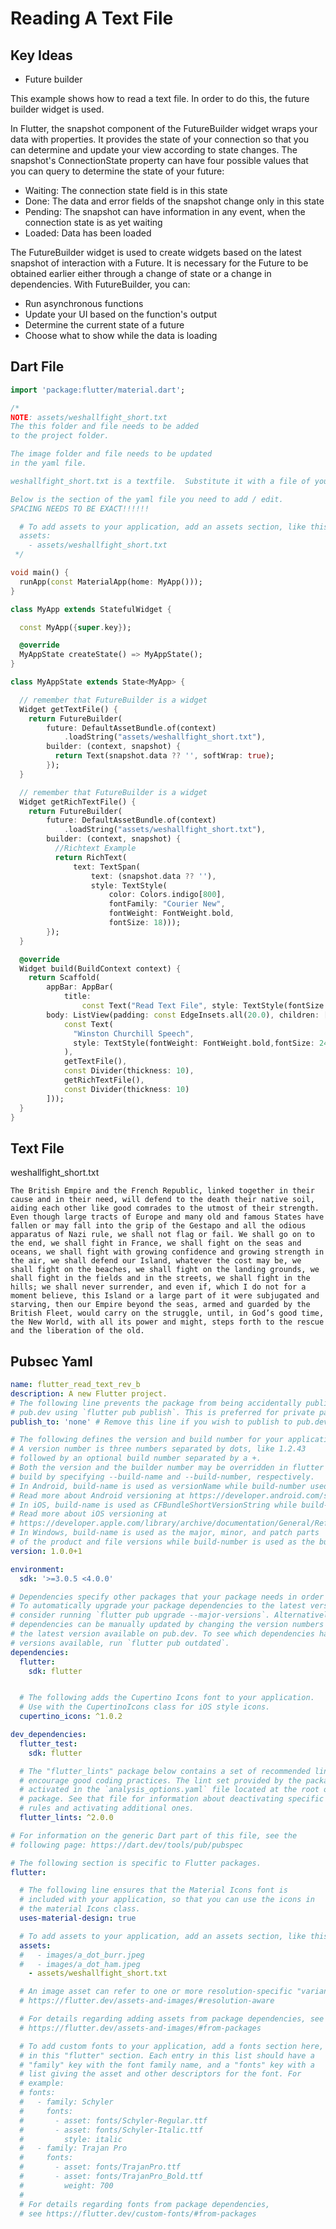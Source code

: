 # Reading A Text File

## Key Ideas

* Future builder

This example shows how to read a text file.  In order to do this, the future builder widget is used. 

In Flutter, the snapshot component of the FutureBuilder widget wraps your data with properties. It provides the state of your connection so that you can determine and update your view according to state changes.  The snapshot's ConnectionState property can have four possible values that you can query to determine the state of your future: 

- Waiting: The connection state field is in this state
- Done: The data and error fields of the snapshot change only in this state
- Pending: The snapshot can have information in any event, when the connection state is as yet waiting
- Loaded: Data has been loaded

The FutureBuilder widget is used to create widgets based on the latest snapshot of interaction with a Future. It is necessary for the Future to be obtained earlier either through a change of state or a change in dependencies. 
With FutureBuilder, you can: 

- Run asynchronous functions
- Update your UI based on the function's output
- Determine the current state of a future
- Choose what to show while the data is loading



## Dart File



```dart
import 'package:flutter/material.dart';

/*
NOTE: assets/weshallfight_short.txt
The this folder and file needs to be added
to the project folder.

The image folder and file needs to be updated
in the yaml file.

weshallfight_short.txt is a textfile.  Substitute it with a file of your own.

Below is the section of the yaml file you need to add / edit.
SPACING NEEDS TO BE EXACT!!!!!!

  # To add assets to your application, add an assets section, like this:
  assets:
    - assets/weshallfight_short.txt
 */

void main() {
  runApp(const MaterialApp(home: MyApp()));
}

class MyApp extends StatefulWidget {

  const MyApp({super.key});

  @override
  MyAppState createState() => MyAppState();
}

class MyAppState extends State<MyApp> {

  // remember that FutureBuilder is a widget
  Widget getTextFile() {
    return FutureBuilder(
        future: DefaultAssetBundle.of(context)
            .loadString("assets/weshallfight_short.txt"),
        builder: (context, snapshot) {
          return Text(snapshot.data ?? '', softWrap: true);
        });
  }

  // remember that FutureBuilder is a widget
  Widget getRichTextFile() {
    return FutureBuilder(
        future: DefaultAssetBundle.of(context)
            .loadString("assets/weshallfight_short.txt"),
        builder: (context, snapshot) {
          //Richtext Example
          return RichText(
              text: TextSpan(
                  text: (snapshot.data ?? ''),
                  style: TextStyle(
                      color: Colors.indigo[800],
                      fontFamily: "Courier New",
                      fontWeight: FontWeight.bold,
                      fontSize: 18)));
        });
  }

  @override
  Widget build(BuildContext context) {
    return Scaffold(
        appBar: AppBar(
            title:
                const Text("Read Text File", style: TextStyle(fontSize: 36))),
        body: ListView(padding: const EdgeInsets.all(20.0), children: [
            const Text(
              "Winston Churchill Speech",
              style: TextStyle(fontWeight: FontWeight.bold,fontSize: 24),
            ),
            getTextFile(),
            const Divider(thickness: 10),
            getRichTextFile(),
            const Divider(thickness: 10)
        ]));
  }
}

```



## Text File



weshallfight_short.txt

```
The British Empire and the French Republic, linked together in their cause and in their need, will defend to the death their native soil, aiding each other like good comrades to the utmost of their strength. Even though large tracts of Europe and many old and famous States have fallen or may fall into the grip of the Gestapo and all the odious apparatus of Nazi rule, we shall not flag or fail. We shall go on to the end, we shall fight in France, we shall fight on the seas and oceans, we shall fight with growing confidence and growing strength in the air, we shall defend our Island, whatever the cost may be, we shall fight on the beaches, we shall fight on the landing grounds, we shall fight in the fields and in the streets, we shall fight in the hills; we shall never surrender, and even if, which I do not for a moment believe, this Island or a large part of it were subjugated and starving, then our Empire beyond the seas, armed and guarded by the British Fleet, would carry on the struggle, until, in God’s good time, the New World, with all its power and might, steps forth to the rescue and the liberation of the old.
```



## Pubsec Yaml

```yaml
name: flutter_read_text_rev_b
description: A new Flutter project.
# The following line prevents the package from being accidentally published to
# pub.dev using `flutter pub publish`. This is preferred for private packages.
publish_to: 'none' # Remove this line if you wish to publish to pub.dev

# The following defines the version and build number for your application.
# A version number is three numbers separated by dots, like 1.2.43
# followed by an optional build number separated by a +.
# Both the version and the builder number may be overridden in flutter
# build by specifying --build-name and --build-number, respectively.
# In Android, build-name is used as versionName while build-number used as versionCode.
# Read more about Android versioning at https://developer.android.com/studio/publish/versioning
# In iOS, build-name is used as CFBundleShortVersionString while build-number is used as CFBundleVersion.
# Read more about iOS versioning at
# https://developer.apple.com/library/archive/documentation/General/Reference/InfoPlistKeyReference/Articles/CoreFoundationKeys.html
# In Windows, build-name is used as the major, minor, and patch parts
# of the product and file versions while build-number is used as the build suffix.
version: 1.0.0+1

environment:
  sdk: '>=3.0.5 <4.0.0'

# Dependencies specify other packages that your package needs in order to work.
# To automatically upgrade your package dependencies to the latest versions
# consider running `flutter pub upgrade --major-versions`. Alternatively,
# dependencies can be manually updated by changing the version numbers below to
# the latest version available on pub.dev. To see which dependencies have newer
# versions available, run `flutter pub outdated`.
dependencies:
  flutter:
    sdk: flutter


  # The following adds the Cupertino Icons font to your application.
  # Use with the CupertinoIcons class for iOS style icons.
  cupertino_icons: ^1.0.2

dev_dependencies:
  flutter_test:
    sdk: flutter

  # The "flutter_lints" package below contains a set of recommended lints to
  # encourage good coding practices. The lint set provided by the package is
  # activated in the `analysis_options.yaml` file located at the root of your
  # package. See that file for information about deactivating specific lint
  # rules and activating additional ones.
  flutter_lints: ^2.0.0

# For information on the generic Dart part of this file, see the
# following page: https://dart.dev/tools/pub/pubspec

# The following section is specific to Flutter packages.
flutter:

  # The following line ensures that the Material Icons font is
  # included with your application, so that you can use the icons in
  # the material Icons class.
  uses-material-design: true

  # To add assets to your application, add an assets section, like this:
  assets:
  #   - images/a_dot_burr.jpeg
  #   - images/a_dot_ham.jpeg
    - assets/weshallfight_short.txt

  # An image asset can refer to one or more resolution-specific "variants", see
  # https://flutter.dev/assets-and-images/#resolution-aware

  # For details regarding adding assets from package dependencies, see
  # https://flutter.dev/assets-and-images/#from-packages

  # To add custom fonts to your application, add a fonts section here,
  # in this "flutter" section. Each entry in this list should have a
  # "family" key with the font family name, and a "fonts" key with a
  # list giving the asset and other descriptors for the font. For
  # example:
  # fonts:
  #   - family: Schyler
  #     fonts:
  #       - asset: fonts/Schyler-Regular.ttf
  #       - asset: fonts/Schyler-Italic.ttf
  #         style: italic
  #   - family: Trajan Pro
  #     fonts:
  #       - asset: fonts/TrajanPro.ttf
  #       - asset: fonts/TrajanPro_Bold.ttf
  #         weight: 700
  #
  # For details regarding fonts from package dependencies,
  # see https://flutter.dev/custom-fonts/#from-packages

```

